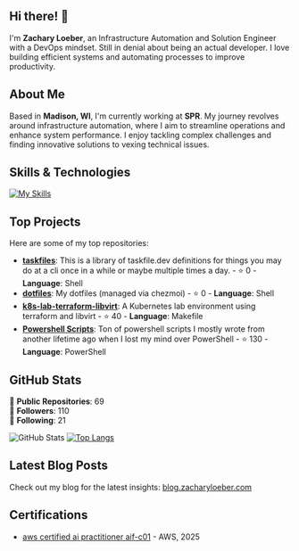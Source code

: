 ## Hi there! 👋

I'm **Zachary Loeber**, an Infrastructure Automation and Solution Engineer with a DevOps mindset. Still in denial about being an actual developer. I love building efficient systems and automating processes to improve productivity.

## About Me

Based in **Madison, WI**, I'm currently working at **SPR**. My journey revolves around infrastructure automation, where I aim to streamline operations and enhance system performance. I enjoy tackling complex challenges and finding innovative solutions to vexing technical issues.

## Skills & Technologies

[![My Skills](https://skillicons.dev/icons?i=terraform,docker,ansible,aws,git,html,css,powershell,vite,go,github,gitlab,vscode,dynamodb,fastapi,md,obsidian,py,tailwind,windows,linux,bash,cloudflare,ai&perline=8)](https://skillicons.dev)

## Top Projects

Here are some of my top repositories:

- [**taskfiles**](https://github.com/zloeber/taskfiles): This is a library of taskfile.dev definitions for things you may do at a cli once in a while or maybe multiple times a day. - ⭐ 0 - **Language**: Shell
- [**dotfiles**](https://github.com/zloeber/dotfiles): My dotfiles (managed via chezmoi) - ⭐ 0 - **Language**: Shell
- [**k8s-lab-terraform-libvirt**](https://github.com/zloeber/k8s-lab-terraform-libvirt): A Kubernetes lab environment using terraform and libvirt - ⭐ 40 - **Language**: Makefile
- [**Powershell Scripts**](https://github.com/zloeber/Powershell): Ton of powershell scripts I mostly wrote from another lifetime ago when I lost my mind over PowerShell - ⭐ 130 - **Language**: PowerShell

## GitHub Stats

🌟 **Public Repositories**: 69  
👥 **Followers**: 110  
👤 **Following**: 21  

![GitHub Stats](https://github-readme-stats.vercel.app/api?username=zloeber&show_icons=true&hide_title=true&count_private=true&theme=radical)
[![Top Langs](https://github-readme-stats.vercel.app/api/top-langs/?username=zloeber&layout=compact&theme=dark)](https://github.com/anuraghazra/github-readme-stats)

## Latest Blog Posts

Check out my blog for the latest insights: [blog.zacharyloeber.com](https://blog.zacharyloeber.com)

## Certifications

- [aws certified ai practitioner aif-c01](https://www.credly.com/badges/14230421-69a8-41b2-98f1-e538ee926379/public_url) - AWS, 2025